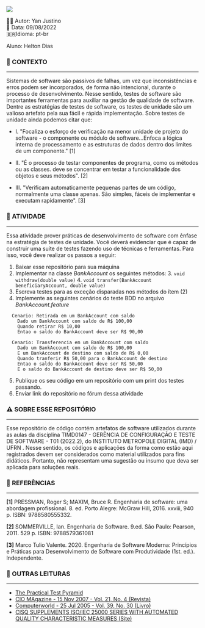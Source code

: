 ![](https://img.shields.io/static/v1?label=ACTIVITY&message=CONSTRUCTION-TESTES&color=<COLOR>)

✍🏽 Autor: Yan Justino  
📅 Data: 09/08/2022  
🇧🇷Idioma:  pt-br

Aluno: Helton Dias

### 📌 CONTEXTO

---

Sistemas de software são passivos de falhas, um vez que inconsistências e erros podem ser incorporados, de forma não
intencional, durante o processo de desenvolvimento. Nesse sentido, testes de software são importantes ferramentas para 
auxiliar na gestão de qualidade de software. Dentre as estratégias de testes de software, os testes de unidade são um valioso
artefato pela sua fácil e rápida implementação. Sobre testes de unidade ainda podemos citar que: 

- I. "Focaliza o esforço de verificação na menor unidade de projeto do software - o componente ou módulo de software...Enfoca
   a lógica interna de processamento e as estruturas de dados dentro dos limites de um componente." [1]


- II. "É o processo de testar componentes de programa, como os métodos ou as classes. deve se concentrar em testar a
   funcionalidade dos objetos e seus métodos". [2]


- III. "Verificam automaticamente pequenas partes de um código, normalmente uma classe apenas.
   São simples, fáceis de implementar e executam rapidamente". [3]

### 📗 ATIVIDADE

---

Essa atividade prover práticas de desenvolvimento de software com ênfase na estratégia de testes de unidade. Você deverá
evidenciar que é capaz de construir uma suíte de testes fazendo uso de técnicas e ferramentas. Para isso, você deve 
realizar os passos a seguir: 

1. Baixar esse repositório para sua máquina
2. Implementar na classe _BankAccount_ os seguintes métodos:
   3. `void withdraw(double value)`
   4. `void transfer(BankAccount beneficiaryAccount, double value)`
5. Escreva testes para as exceção disparadas nos métodos do ítem (2)
7. Implemente as seguintes cenários do teste BDD no arquivo _BankAccount.feature_

```
  Cenario: Retirada em um BankAccount com saldo
    Dado um BankAccount com saldo de R$ 100,00
    Quando retirar R$ 10,00
    Entao o saldo do BankAccount deve ser R$ 90,00

  Cenario: Transferencia em um BankAccount com saldo
    Dado um BankAccount com saldo de R$ 100,00
    E um BankAccount de destino com saldo de R$ 0,00
    Quando tranferir R$ 50,00 para o BankAccount de destino
    Entao o saldo do BankAccount deve ser R$ 50,00
    E o saldo do BankAccount de destino deve ser R$ 50,00
```

5. Publique os seu código em um repositório com um print dos testes passando.
6. Enviar link do repositório no fórum dessa atividade

### ⚠️ SOBRE ESSE REPOSITÓRIO  

---

Esse repositório de código contém artefatos de software utilizados durante as
aulas da disciplina TIMD0147 - GERÊNCIA DE CONFIGURAÇÃO E TESTE DE SOFTWARE - T01 (2022.2), do INSTITUTO METROPOLE DIGITAL (IMD) / UFRN
. Nesse sentido, os códigos e aplicações da forma como estão aqui registrados devem ser
considerados como material utilizados para fins didáticos. Portanto, não representam uma sugestão ou insumo
que deva ser aplicada para soluções reais.

### 📖 REFERÊNCIAS

---

**[1]** PRESSMAN, Roger S; MAXIM, Bruce R. Engenharia de software: uma abordagem profissional. 8. ed. Porto Alegre: McGraw Hill, 2016. xxviii, 940 p. ISBN: 9788580555332.

**[2]** SOMMERVILLE, Ian. Engenharia de Software. 9.ed. São Paulo: Pearson, 2011. 529 p. ISBN: 9788579361081

**[3]** Marco Tulio Valente. 2020. Engenharia de Software Moderna: Princípios e Práticas para Desenvolvimento de Software com Produtividade (1st. ed.). Independente.

### 🔗 OUTRAS LEITURAS

---

- [The Practical Test Pyramid](https://martinfowler.com/articles/practical-test-pyramid.html)
- [CIO MAgazine - 15 Nov 2007 - Vol. 21, No. 4  (Revista)](https://books.google.com.br/books?id=YgoAAAAAMBAJ&lpg=PP1&pg=PP1#v=onepage&q&f=false)
- [Computerworld - 25 Jul 2005 - Vol. 39, No. 30  (Livro)](https://books.google.com.br/books?id=cPtooiQepS0C&printsec=frontcover#v=onepage&q&f=false)
- [CISQ SUPPLEMENTS ISO/IEC 25000 SERIES WITH AUTOMATED QUALITY CHARACTERISTIC MEASURES (Site)](https://www.it-cisq.org/cisq-supplements-isoiec-25000-series-with-automated-quality-characteristic-measures/)

